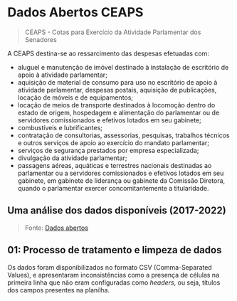 # Dados Abertos CEAPS
> CEAPS - Cotas para Exercício da Atividade Parlamentar dos Senadores

A CEAPS destina-se ao ressarcimento das despesas efetuadas com:
- aluguel e manutenção de imóvel destinado à instalação de escritório de apoio à atividade parlamentar;
- aquisição de material de consumo para uso no escritório de apoio à atividade parlamentar, despesas postais, aquisição de publicações, locação de móveis e de equipamentos;
- locação de meios de transporte destinados à locomoção dentro do estado de origem, hospedagem e alimentação do parlamentar ou de servidores comissionados e efetivos lotados em seu gabinete;
- combustíveis e lubrificantes;
- contratação de consultorias, assessorias, pesquisas, trabalhos técnicos e outros serviços de apoio ao exercício do mandato parlamentar;
- serviços de segurança prestados por empresa especializada;
- divulgação da atividade parlamentar;
- passagens aéreas, aquáticas e terrestres nacionais destinadas ao parlamentar ou a servidores comissionados e efetivos lotados em seu gabinete, em gabinete de liderança ou gabinete da Comissão Diretora, quando o parlamentar exercer concomitantemente a titularidade.




## Uma análise dos dados disponíveis (2017-2022)

> Fonte: [Dados abertos](https://www12.senado.leg.br/transparencia/dados-abertos-transparencia/dados-abertos-ceaps?utm_source=ActiveCampaign&utm_medium=email&utm_content=%237DaysOfCode+-+Ci%C3%AAncia+de+Dados+1%2F7%3A+Data+Cleaning+and+Preparation&utm_campaign=%5BAlura+%237Days+Of+Code%5D%28Java%29+Dia+1%2F7%3A+Consumir+uma+API+de+filmes)

## 01: Processo de tratamento e limpeza de dados
Os dados foram disponibilizados no formato CSV (Comma-Separated Values), e apresentaram inconsistências como a presença de células na primeira linha que não
eram configuradas como _headers_, ou seja, títulos dos campos presentes na planilha.
